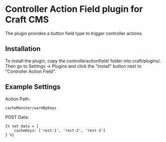 # Controller Action Field plugin for Craft CMS

The plugin provides a button field type to trigger controller actions.

## Installation

To install the plugin, copy the controlleractionfield/ folder into craft/plugins/. Then go to Settings → Plugins and click the "Install" button next to "Controller Action Field".

## Example Settings

Action Path:

`cacheMonster/warmByKeys`

POST Data:

    {% set data = {
        cacheKeys: ['rest-1', 'rest-2', 'rest-3']
    } %}
